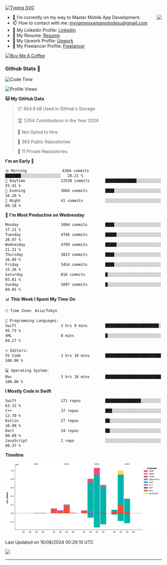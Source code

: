 
[![Typing SVG](https://readme-typing-svg.demolab.com/?lines=Thank+You+For+Visiting!!;You+Are+Welcome✨;I+am+Kyo+Yamamoto;Mobile+Developer)](https://git.io/typing-svg)
<p>
<img align="right" src="https://media.giphy.com/media/26ufdb3cYKwbRtYVW/giphy.gif" style="max-width:100%;" height="150px">

- 🌱 I’m currently on my way to Master Mobile App Development.
- 📫 How to contact with me: mynameisyamamotodesu@gmail.com
- 🔗 My Linkedin Profile: [Linkedin](https://www.linkedin.com/in/kyo-yamamoto-a2ab50239)
- 🔗 My Resume: [Resume](https://www.kickresume.com/cv/rNok4e/)
- 🔗 My Upwork Profile: [Upwork](https://www.upwork.com/freelancers/~01aa9115102bb4af25)
- 🔗 My Freelancer Profile: [Freelancer](https://www.freelancer.com/u/yamamotodesu)

<a href="https://www.buymeacoffee.com/kyoyamamoto" target="_blank"><img src="https://cdn.buymeacoffee.com/buttons/default-orange.png" alt="Buy Me A Coffee" height="41" width="174"></a>

### Github Stats 🥇 
<!--START_SECTION:waka-->
![Code Time](http://img.shields.io/badge/Code%20Time-749%20hrs%201%20min-blue)

![Profile Views](http://img.shields.io/badge/Profile%20Views-3-blue)

**🐱 My GitHub Data** 

> 📦 954.9 kB Used in GitHub's Storage 
 > 
> 🏆 1,054 Contributions in the Year 2024
 > 
> 🚫 Not Opted to Hire
 > 
> 📜 363 Public Repositories 
 > 
> 🔑 11 Private Repositories 
 > 
**I'm an Early 🐤** 

```text
🌞 Morning                6384 commits        ███████░░░░░░░░░░░░░░░░░░   28.21 % 
🌆 Daytime                12538 commits       ██████████████░░░░░░░░░░░   55.41 % 
🌃 Evening                3666 commits        ████░░░░░░░░░░░░░░░░░░░░░   16.20 % 
🌙 Night                  41 commits          ░░░░░░░░░░░░░░░░░░░░░░░░░   00.18 % 
```
📅 **I'm Most Productive on Wednesday** 

```text
Monday                   3894 commits        ████░░░░░░░░░░░░░░░░░░░░░   17.21 % 
Tuesday                  4746 commits        █████░░░░░░░░░░░░░░░░░░░░   20.97 % 
Wednesday                4799 commits        █████░░░░░░░░░░░░░░░░░░░░   21.21 % 
Thursday                 3823 commits        ████░░░░░░░░░░░░░░░░░░░░░   16.89 % 
Friday                   3454 commits        ████░░░░░░░░░░░░░░░░░░░░░   15.26 % 
Saturday                 816 commits         █░░░░░░░░░░░░░░░░░░░░░░░░   03.61 % 
Sunday                   1097 commits        █░░░░░░░░░░░░░░░░░░░░░░░░   04.85 % 
```


📊 **This Week I Spent My Time On** 

```text
🕑︎ Time Zone: Asia/Tokyo

💬 Programming Languages: 
Swift                    3 hrs 9 mins        ████████████████████████░   95.73 % 
XML                      8 mins              █░░░░░░░░░░░░░░░░░░░░░░░░   04.27 % 

🔥 Editors: 
VS Code                  3 hrs 18 mins       █████████████████████████   100.00 % 

💻 Operating System: 
Mac                      3 hrs 18 mins       █████████████████████████   100.00 % 
```

**I Mostly Code in Swift** 

```text
Swift                    171 repos           ████████████████░░░░░░░░░   63.33 % 
C++                      37 repos            ███░░░░░░░░░░░░░░░░░░░░░░   13.70 % 
Kotlin                   27 repos            ██░░░░░░░░░░░░░░░░░░░░░░░   10.00 % 
Dart                     24 repos            ██░░░░░░░░░░░░░░░░░░░░░░░   08.89 % 
JavaScript               1 repo              ░░░░░░░░░░░░░░░░░░░░░░░░░   00.37 % 
```



**Timeline**

![Lines of Code chart](https://raw.githubusercontent.com/YamamotoDesu/YamamotoDesu/main/assets/bar_graph.png)


 Last Updated on 16/08/2024 00:29:10 UTC
<!--END_SECTION:waka-->

![](https://github-profile-summary-cards.vercel.app/api/cards/profile-details?username=YamamotoDesu&theme=vue)

----

